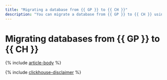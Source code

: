 ```yaml
---
title: "Migrating a database from {{ GP }} to {{ CH }}"
description: "You can migrate a database from {{ GP }} to {{ CH }} using {{ data-transfer-full-name }}."
---
```


# Migrating databases from {{ GP }} to {{ CH }}

{% include [article-body](../../_tutorials/greenplum-to-clickhouse.md) %}

{% include [clickhouse-disclaimer](../../_includes/clickhouse-disclaimer.md) %}
